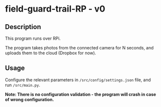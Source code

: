 # field-guard-trail-RP - v0

## Description
This program runs over RPi.

The program takes photos from the connected camera for N seconds,
and uploads them to the cloud (Dropbox for now).

## Usage

Configure the relevant parameters in ```/src/config/settings.json``` file, and run ```/src/main.py```.

**Note: There is no configuration validation - the program will crash in case of wrong configuration.**
